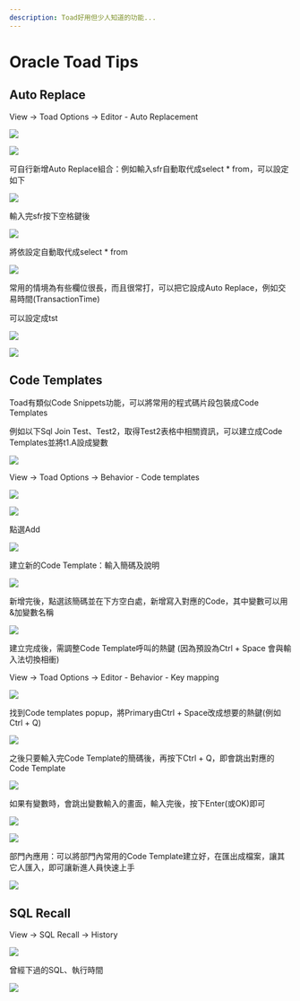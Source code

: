 ```yaml
---
description: Toad好用但少人知道的功能...
---
```


# Oracle Toad Tips

## Auto Replace

View → Toad Options → Editor - Auto Replacement

![](.gitbook/assets/image%20%2815%29.png)

![](.gitbook/assets/image%20%28144%29.png)

可自行新增Auto Replace組合：例如輸入sfr自動取代成select \* from，可以設定如下

![](.gitbook/assets/image%20%28253%29.png)

輸入完sfr按下空格鍵後

![](.gitbook/assets/image%20%28411%29.png)

將依設定自動取代成select \* from

![](.gitbook/assets/image%20%28419%29.png)

常用的情境為有些欄位很長，而且很常打，可以把它設成Auto Replace，例如交易時間\(TransactionTime\)

可以設定成tst

![](.gitbook/assets/image%20%28503%29.png)

![](.gitbook/assets/image%20%28242%29.png)

## Code Templates

Toad有類似Code Snippets功能，可以將常用的程式碼片段包裝成Code Templates

例如以下Sql Join Test、Test2，取得Test2表格中相關資訊，可以建立成Code Templates並將t1.A設成變數

![](.gitbook/assets/image%20%28264%29.png)

View → Toad Options → Behavior - Code templates

![](.gitbook/assets/image%20%28417%29.png)

![](.gitbook/assets/image%20%28351%29.png)

點選Add

![](.gitbook/assets/image%20%28172%29.png)

建立新的Code Template：輸入簡碼及說明

![](.gitbook/assets/image%20%28157%29.png)

新增完後，點選該簡碼並在下方空白處，新增寫入對應的Code，其中變數可以用&加變數名稱

![](.gitbook/assets/image%20%28384%29.png)

建立完成後，需調整Code Template呼叫的熱鍵 \(因為預設為Ctrl + Space 會與輸入法切換相衝\)

View → Toad Options → Editor - Behavior - Key mapping

![](.gitbook/assets/image%20%28427%29.png)

找到Code templates popup，將Primary由Ctrl + Space改成想要的熱鍵\(例如Ctrl + Q\)

![](.gitbook/assets/image%20%28246%29.png)

之後只要輸入完Code Template的簡碼後，再按下Ctrl + Q，即會跳出對應的Code Template

![](.gitbook/assets/image%20%28117%29.png)

如果有變數時，會跳出變數輸入的畫面，輸入完後，按下Enter\(或OK\)即可

![](.gitbook/assets/image%20%28184%29.png)

![](.gitbook/assets/image%20%28398%29.png)

部門內應用：可以將部門內常用的Code Template建立好，在匯出成檔案，讓其它人匯入，即可讓新進人員快速上手

![](.gitbook/assets/image%20%2858%29.png)

## SQL Recall

View → SQL Recall → History

![](.gitbook/assets/image%20%28223%29.png)

曾經下過的SQL、執行時間

![](.gitbook/assets/image%20%28217%29.png)



